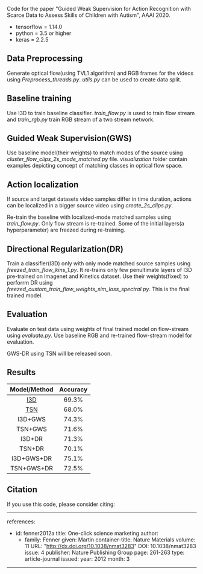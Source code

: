 Code for the paper "Guided Weak Supervision for Action Recognition with Scarce Data to Assess Skills of Children with Autism", AAAI 2020.

- tensorflow = 1.14.0
- python = 3.5 or higher
- keras = 2.2.5

## Data Preprocessing
Generate optical flow(using TVL1 algorithm) and RGB frames for the videos using *Preprocess_threads.py*. *utils.py* can be used to create data split.

## Baseline training
Use I3D to train baseline classifier. *train_flow.py* is used to train flow stream and *train_rgb.py* train RGB stream of a two stream network.

## Guided Weak Supervision(GWS)
Use baseline model(their weights) to match modes of the source using *cluster_flow_clips_2s_mode_matched.py* file.
*visualization* folder contain examples depicting concept of matching classes in optical flow space.

## Action localization
If source and target datasets video samples differ in time duration, actions can be localized in a bigger source video using 
*create_2s_clips.py*.

Re-train the baseline with localized-mode matched samples using *train_flow.py*. Only flow stream is re-trained. Some of the
initial layers(a hyperparameter) are freezed during re-training.

## Directional Regularization(DR)
Train a classifier(I3D) only with only mode matched source samples using *freezed_train_flow_kins_1.py*. It re-trains only 
few penultimate layers of I3D pre-trained on Imagenet and Kinetics dataset. Use their weights(fixed) to perforrm DR using *freezed_custom_train_flow_weights_sim_loss_spectral.py*. This is the final trained model.

## Evaluation
Evaluate on test data using weights of final trained model on flow-stream using *evaluate.py*. Use baseline RGB and re-trained flow-stream model
for evaluation.

GWS-DR using TSN will be released soon.

## Results
| Model/Method | Accuracy |
| :---:         |     :---:      |          
| [I3D](https://arxiv.org/pdf/1705.07750.pdf)   | 69.3%    | 
| [TSN](https://wanglimin.github.io/papers/WangXWQLTV_ECCV16.pdf)    |   68.0%     | 
| I3D+GWS    |  74.3%     | 
| TSN+GWS    | 71.6%  | 
| I3D+DR     | 71.3%  | 
| TSN+DR      | 70.1% | 
| I3D+GWS+DR    | 75.1% | 
| TSN+GWS+DR      | 72.5% | 

## Citation
If you use this code, please consider citing:

---
references:
  - id: fenner2012a
    title: One-click science marketing
    author:
      - family: Fenner
        given: Martin
    container-title: Nature Materials
    volume: 11
    URL: "http://dx.doi.org/10.1038/nmat3283"
    DOI: 10.1038/nmat3283
    issue: 4
    publisher: Nature Publishing Group
    page: 261-263
    type: article-journal
    issued:
      year: 2012
      month: 3
---

